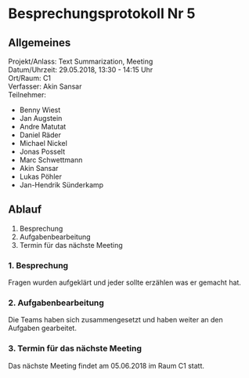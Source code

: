 # Besprechungsprotokoll Nr 5
##
## Allgemeines

Projekt/Anlass: Text Summarization, Meeting <br/>
Datum/Uhrzeit: 29.05.2018, 13:30 - 14:15 Uhr <br/>
Ort/Raum: C1 <br/>
Verfasser: Akin Sansar <br/>
Teilnehmer:

- Benny Wiest
- Jan Augstein
- Andre Matutat
- Daniel Räder
- Michael Nickel
- Jonas Posselt
- Marc Schwettmann
- Akin Sansar
- Lukas Pöhler
- Jan-Hendrik Sünderkamp

## Ablauf 

1. Besprechung
2. Aufgabenbearbeitung
3. Termin für das nächste Meeting


### 1. Besprechung
Fragen wurden aufgeklärt und jeder sollte erzählen was er gemacht hat.

### 2. Aufgabenbearbeitung
Die Teams haben sich zusammengesetzt und haben weiter an den Aufgaben gearbeitet.

### 3. Termin für das nächste Meeting
Das nächste Meeting findet am 05.06.2018 im Raum C1 statt.
